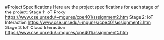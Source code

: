 #Project Specifications
Here are the project specifications for each stage of the project:
Stage 1: IoT Proxy https://www.cse.unr.edu/~mgunes/cpe401/assignment2.htm
Stage 2: IoT Interaction https://www.cse.unr.edu/~mgunes/cpe401/assignment3.htm
Stage 3: IoT Cloud Interaction https://www.cse.unr.edu/~mgunes/cpe401/assignment4.htm
